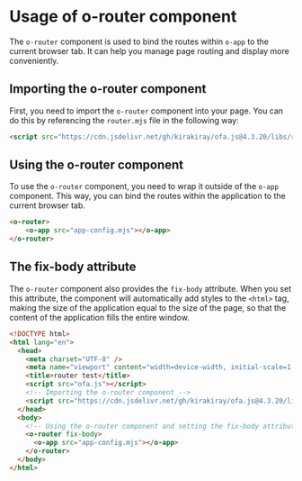 # Usage of o-router component

The `o-router` component is used to bind the routes within `o-app` to the current browser tab. It can help you manage page routing and display more conveniently.

## Importing the o-router component

First, you need to import the `o-router` component into your page. You can do this by referencing the `router.mjs` file in the following way:

```html
<script src="https://cdn.jsdelivr.net/gh/kirakiray/ofa.js@4.3.20/libs/router/dist/router.min.js"></script>
```

## Using the o-router component

To use the `o-router` component, you need to wrap it outside of the `o-app` component. This way, you can bind the routes within the application to the current browser tab.

```html
<o-router>
    <o-app src="app-config.mjs"></o-app>
</o-router>
```

## The fix-body attribute

The `o-router` component also provides the `fix-body` attribute. When you set this attribute, the component will automatically add styles to the `<html>` tag, making the size of the application equal to the size of the page, so that the content of the application fills the entire window.

```html
<!DOCTYPE html>
<html lang="en">
  <head>
    <meta charset="UTF-8" />
    <meta name="viewport" content="width=device-width, initial-scale=1.0" />
    <title>router test</title>
    <script src="ofa.js"></script>
    <!-- Importing the o-router component -->
    <script src="https://cdn.jsdelivr.net/gh/kirakiray/ofa.js@4.3.20/libs/router/dist/router.min.js"></script>
  </head>
  <body>
    <!-- Using the o-router component and setting the fix-body attribute -->
    <o-router fix-body> 
      <o-app src="app-config.mjs"></o-app>
    </o-router>
  </body>
</html>
```

